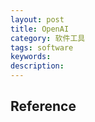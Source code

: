 ```yaml
---
layout: post
title: OpenAI
category: 软件工具
tags: software
keywords: 
description: 
---
```





## Reference

